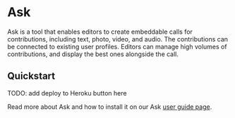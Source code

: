 # Ask
Ask is a tool that enables editors to create embeddable calls for contributions, including text, photo, video, and audio. The contributions can be connected to existing user profiles. Editors can manage high volumes of contributions, and display the best ones alongside the call.

## Quickstart
TODO: add deploy to Heroku button here

Read more about Ask and how to install it on our Ask [user guide page](http://coralprojectdocs.herokuapp.com/user/ask).
